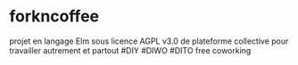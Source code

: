 # forkncoffee
projet en langage Elm sous licence  AGPL v3.0 de plateforme collective pour travailler autrement et partout #DIY #DIWO #DITO free coworking
